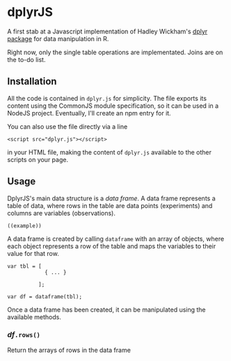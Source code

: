 
# dplyrJS

A first stab at a Javascript implementation of Hadley Wickham's [dplyr
package](https://github.com/hadley/dplyr) for data manipulation in R.

Right now, only the single table operations are implementated. Joins
are on the to-do list.


## Installation

All the code is contained in `dplyr.js` for simplicity. The file
exports its content using the CommonJS module specification, so it can
be used in a NodeJS project. Eventually, I'll create an npm entry for it. 

You can also use the file directly via a line 

    <script src="dplyr.js"></script>

in your HTML file, making the content of `dplyr.js` available to the
other scripts on your page.


## Usage

DplyrJS's main data structure is a _data frame_. A data frame
represents a table of data, where rows in the table are data points
(experiments) and columns are variables (observations). 

    ((example))

A data frame is created by calling `dataframe` with an array of
objects, where each object represents a row of the table and maps the
variables to their value for that row.

    var tbl = [ 
                { ... }
                       
              ];

    var df = dataframe(tbl);

Once a data frame has been created, it can be manipulated using the
available methods.


### _df_`.rows()`

Return the arrays of rows in the data frame

